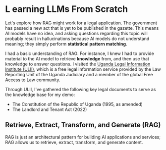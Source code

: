 # L earning LLMs From Scratch

Let's explore how RAG might work for a legal application. The government has passed a new act that is yet to be published in the gazette. This means AI models have no idea, and asking questions regarding this topic will probably result in hallucinations because AI models do not understand meaning; they simply perform **statistical pattern matching**.

I had a basic understanding of RAG. For instance, I knew I had to provide material to the AI model to retrieve **knowledge** from, and then use that knowledge to answer questions. I visited the [Uganda Legal Information Institute (ULII)](https://ulii.org/en/), which is a free legal information service provided by the Law Reporting Unit of the Uganda Judiciary and a member of the global Free Access to Law community.

Through ULII, I've gathered the following key legal documents to serve as the knowledge base for my demo:

- The Constitution of the Republic of Uganda (1995, as amended)
- The Landlord and Tenant Act (2022)

## Retrieve, Extract, Transform, and Generate (RAG)

RAG is just an architectural pattern for building AI applications and services; RAG allows us to retrieve, extract, transform, and generate content.

